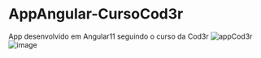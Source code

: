 # AppAngular-CursoCod3r

App desenvolvido em Angular11 seguindo o curso da Cod3r
![appCod3r](https://user-images.githubusercontent.com/71178140/112412834-eca84f80-8cfd-11eb-931f-fd55944d3b31.png)
![image](https://user-images.githubusercontent.com/71178140/113311583-d727bc80-92df-11eb-8837-911f9ac9cc49.png)

